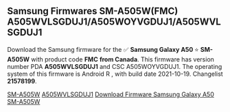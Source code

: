 <h2>Samsung Firmwares SM-A505W(FMC) A505WVLSGDUJ1/A505WOYVGDUJ1/A505WVLSGDUJ1</h2>
Download the Samsung firmware for the ✅ <strong>Samsung Galaxy A50 </strong> ⭐ <strong>SM-A505W</strong> with product code <strong>FMC</strong> <strong> from Canada</strong>. This firmware has version number PDA <strong>A505WVLSGDUJ1</strong> and CSC A505WOYVGDUJ1. The operating system of this firmware is Android R , with build date 2021-10-19. Changelist <strong>21578199</strong>.


[SM-A505W](https://samfirm.shop/samsung/model/SM-A505W)
[A505WVLSGDUJ1](https://samfirm.shop/samsung/pda/A505WVLSGDUJ1)
[Download Firmware Samsung Galaxy A50 SM-A505W](https://samfirm.shop/samsung/firmware/466303)
